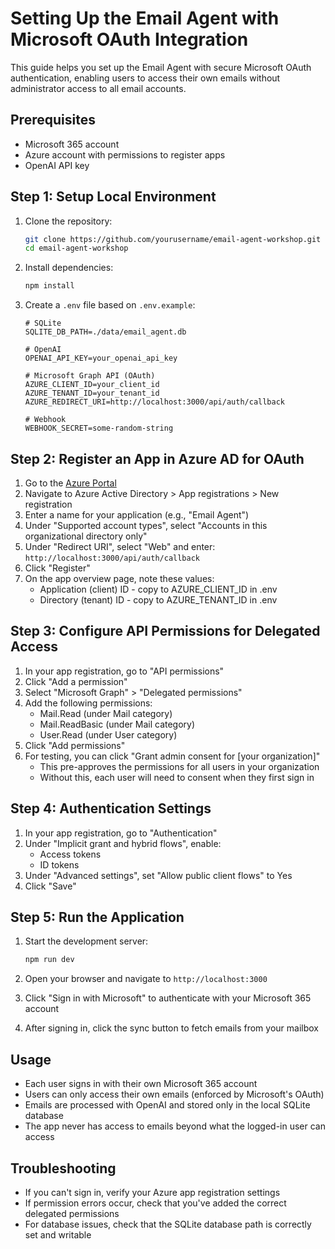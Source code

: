 # Setting Up the Email Agent with Microsoft OAuth Integration

This guide helps you set up the Email Agent with secure Microsoft OAuth authentication, enabling users to access their own emails without administrator access to all email accounts.

## Prerequisites

- Microsoft 365 account
- Azure account with permissions to register apps
- OpenAI API key

## Step 1: Setup Local Environment

1. Clone the repository:
   ```bash
   git clone https://github.com/yourusername/email-agent-workshop.git
   cd email-agent-workshop
   ```

2. Install dependencies:
   ```bash
   npm install
   ```

3. Create a `.env` file based on `.env.example`:
   ```
   # SQLite
   SQLITE_DB_PATH=./data/email_agent.db

   # OpenAI
   OPENAI_API_KEY=your_openai_api_key

   # Microsoft Graph API (OAuth)
   AZURE_CLIENT_ID=your_client_id
   AZURE_TENANT_ID=your_tenant_id
   AZURE_REDIRECT_URI=http://localhost:3000/api/auth/callback
   
   # Webhook
   WEBHOOK_SECRET=some-random-string
   ```

## Step 2: Register an App in Azure AD for OAuth

1. Go to the [Azure Portal](https://portal.azure.com/)
2. Navigate to Azure Active Directory > App registrations > New registration
3. Enter a name for your application (e.g., "Email Agent")
4. Under "Supported account types", select "Accounts in this organizational directory only"
5. Under "Redirect URI", select "Web" and enter: `http://localhost:3000/api/auth/callback`
6. Click "Register"
7. On the app overview page, note these values:
   - Application (client) ID - copy to AZURE_CLIENT_ID in .env
   - Directory (tenant) ID - copy to AZURE_TENANT_ID in .env

## Step 3: Configure API Permissions for Delegated Access

1. In your app registration, go to "API permissions"
2. Click "Add a permission"
3. Select "Microsoft Graph" > "Delegated permissions"
4. Add the following permissions:
   - Mail.Read (under Mail category)
   - Mail.ReadBasic (under Mail category)
   - User.Read (under User category)
5. Click "Add permissions"
6. For testing, you can click "Grant admin consent for [your organization]"
   - This pre-approves the permissions for all users in your organization
   - Without this, each user will need to consent when they first sign in

## Step 4: Authentication Settings

1. In your app registration, go to "Authentication"
2. Under "Implicit grant and hybrid flows", enable:
   - Access tokens
   - ID tokens
3. Under "Advanced settings", set "Allow public client flows" to Yes
4. Click "Save"

## Step 5: Run the Application

1. Start the development server:
   ```bash
   npm run dev
   ```

2. Open your browser and navigate to `http://localhost:3000`

3. Click "Sign in with Microsoft" to authenticate with your Microsoft 365 account

4. After signing in, click the sync button to fetch emails from your mailbox

## Usage

- Each user signs in with their own Microsoft 365 account
- Users can only access their own emails (enforced by Microsoft's OAuth)
- Emails are processed with OpenAI and stored only in the local SQLite database
- The app never has access to emails beyond what the logged-in user can access

## Troubleshooting

- If you can't sign in, verify your Azure app registration settings
- If permission errors occur, check that you've added the correct delegated permissions
- For database issues, check that the SQLite database path is correctly set and writable
